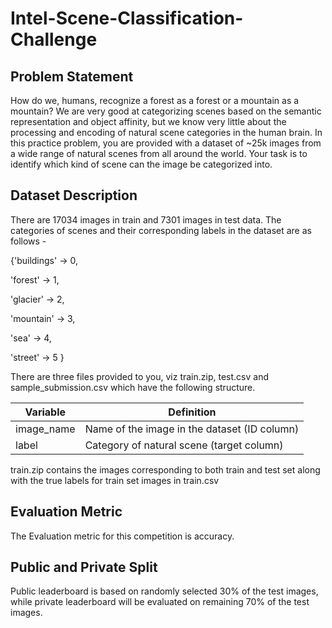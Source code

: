 # Intel-Scene-Classification-Challenge

## Problem Statement
How do we, humans, recognize a forest as a forest or a mountain as a mountain? We are very good at categorizing scenes based on the semantic representation and object affinity, but we know very little about the processing and encoding of natural scene categories in the human brain. In this practice problem, you are provided with a dataset of ~25k images from a wide range of natural scenes from all around the world. Your task is to identify which kind of scene can the image be categorized into.

## Dataset Description
There are 17034 images in train and 7301 images in test data. The categories of scenes and their corresponding labels in the dataset are as follows -

{'buildings' -> 0, 

'forest' -> 1,

'glacier' -> 2,

'mountain' -> 3,

'sea' -> 4,

'street' -> 5 }
 
There are three files provided to you, viz train.zip, test.csv and sample_submission.csv which have the following structure.

Variable	| Definition
|---|---|
image_name	| Name of the image in the dataset (ID column)
label	| Category of natural scene (target column)


train.zip contains the images corresponding to both train and test set along with the true labels for train set images in train.csv
 

## Evaluation Metric
The Evaluation metric for this competition is accuracy.

## Public and Private Split
Public leaderboard is based on randomly selected 30% of the test images, while private leaderboard will be evaluated on remaining 70% of the test images.
